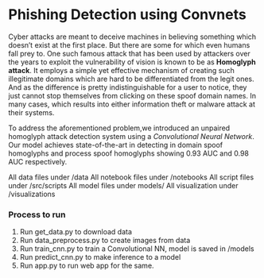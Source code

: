 # Phishing Detection using Convnets

Cyber attacks are meant to deceive machines in believing something which doesn’t exist at the first place. But there are some for which even humans fall prey to. One such famous attack that has been used by attackers over the years to exploit the vulnerability of vision is known to be as **Homoglyph attack**. It employs a simple yet effective mechanism of creating such illegitimate domains which are hard to be differentiated from the legit ones. And as the difference is pretty indistinguishable for a user to notice, they just cannot stop themselves from clicking on these spoof domain names. In many cases, which results into either information theft or malware attack at their systems.

To address the aforementioned problem,we introduced an unpaired homoglyph attack detection system using a *Convolutional Neural Network*. Our model achieves state-of-the-art in detecting in domain spoof homoglyphs and process spoof homoglyphs showing 0.93 AUC and 0.98 AUC respectively.

All data files under /data
All notebook files under /notebooks
All script files under /src/scripts
All model files under models/
All visualization under /visualizations

### Process to run 

1. Run get_data.py to download data
2. Run data_preprocess.py to create images from data
3. Run train_cnn.py to train a Convolutional NN, model is saved in /models
4. Run predict_cnn.py to make inference to a model
5. Run app.py to run web app for the same.
